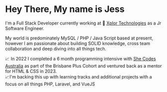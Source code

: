 # Hey There, My name is Jess

I'm a Full Stack Developer currently working at :rocket: [Xplor Technologies](https://www.xplortechnologies.com/au) as a Jr Software Engineer. 

My world is predominately MySQL / PHP / Java Script based at present, however I am passionate about building SOLID knowledge, cross team collaboration and deep diving into all things tech. 

:chart_with_upwards_trend: In 2022 I completed a 6 month programming intensive with [She Codes Australia](https://shecodes.com.au/) as part of the Brisbane Plus Cohort and ventured back as a mentor for HTML & CSS in 2023.<br> 
:chart_with_upwards_trend:I'm backing this up with learning tracks and additional projects  with a focus on all things PHP, Laravel, and VueJS <br>

                                                             



